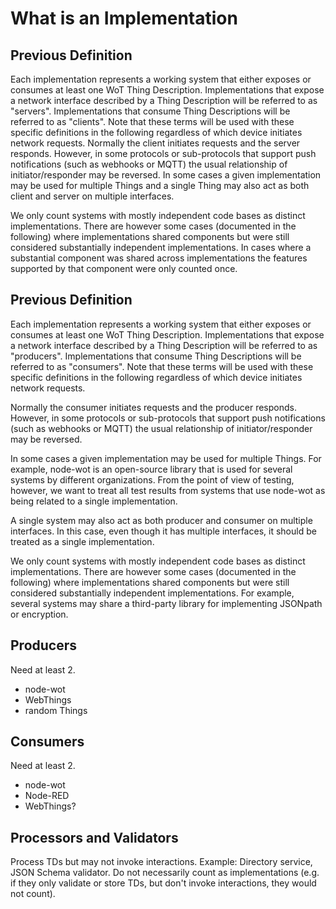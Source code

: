 # What is an Implementation

## Previous Definition
 Each implementation represents a working system
  that either exposes or consumes at least one WoT Thing Description.
  Implementations that expose a network interface
  described by a Thing Description will be referred to as "servers".
  Implementations that consume Thing Descriptions
  will be referred to as "clients".
  Note that these terms will be used with these specific definitions 
  in the following regardless of which device initiates
  network requests.  Normally the client initiates requests and the
  server responds.  However, in some protocols or sub-protocols that
  support push notifications (such as webhooks or MQTT) the usual
  relationship of initiator/responder may be reversed.
  In some cases a given implementation may be used for multiple Things
  and a single Thing may also act as both client and server on
  multiple interfaces.

  We only count systems with mostly independent code bases
  as distinct implementations.
  There are however some cases (documented in the following) where
  implementations shared components but were still considered substantially
  independent implementations.  In cases where a substantial component
  was shared across implementations the features supported by that
  component were only counted once.
  
  ## Previous Definition
 Each implementation represents a working system
  that either exposes or consumes at least one WoT Thing Description.
  Implementations that expose a network interface
  described by a Thing Description will be referred to as "producers".
  Implementations that consume Thing Descriptions
  will be referred to as "consumers".
  Note that these terms will be used with these specific definitions 
  in the following regardless of which device initiates
  network requests.  
  
  Normally the consumer initiates requests and the
  producer responds.  However, in some protocols or sub-protocols that
  support push notifications (such as webhooks or MQTT) the usual
  relationship of initiator/responder may be reversed.
  
  In some cases a given implementation may be used for multiple Things.
  For example, node-wot is an open-source library that is used for
  several systems by different organizations.  From the point of view
  of testing, however, we want to treat all test results from systems
  that use node-wot as being related to a single implementation.
  
  A single system may also act as both producer and consumer on
  multiple interfaces.  In this case, even though it has multiple
  interfaces, it should be treated as a single implementation.

  We only count systems with mostly independent code bases
  as distinct implementations.
  There are however some cases (documented in the following) where
  implementations shared components but were still considered substantially
  independent implementations.  For example, several systems may
  share a third-party library for implementing JSONpath or encryption.
  
## Producers
Need at least 2.
* node-wot
* WebThings
* random Things

## Consumers
Need at least 2.
* node-wot
* Node-RED
* WebThings?

## Processors and Validators
Process TDs but may not invoke interactions.  Example: Directory service, JSON Schema validator.
Do not necessarily count as implementations (e.g. if they only validate or store TDs, but don't invoke interactions, they would not count).
